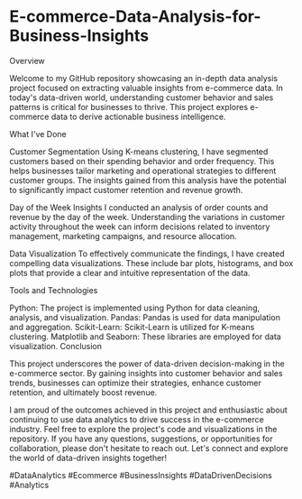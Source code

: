 # E-commerce-Data-Analysis-for-Business-Insights

Overview

Welcome to my GitHub repository showcasing an in-depth data analysis project focused on extracting valuable insights from e-commerce data. In today's data-driven world, understanding customer behavior and sales patterns is critical for businesses to thrive. This project explores e-commerce data to derive actionable business intelligence.

What I've Done

Customer Segmentation
Using K-means clustering, I have segmented customers based on their spending behavior and order frequency. This helps businesses tailor marketing and operational strategies to different customer groups. The insights gained from this analysis have the potential to significantly impact customer retention and revenue growth.

Day of the Week Insights
I conducted an analysis of order counts and revenue by the day of the week. Understanding the variations in customer activity throughout the week can inform decisions related to inventory management, marketing campaigns, and resource allocation.

Data Visualization
To effectively communicate the findings, I have created compelling data visualizations. These include bar plots, histograms, and box plots that provide a clear and intuitive representation of the data.

Tools and Technologies

Python: The project is implemented using Python for data cleaning, analysis, and visualization.
Pandas: Pandas is used for data manipulation and aggregation.
Scikit-Learn: Scikit-Learn is utilized for K-means clustering.
Matplotlib and Seaborn: These libraries are employed for data visualization.
Conclusion

This project underscores the power of data-driven decision-making in the e-commerce sector. By gaining insights into customer behavior and sales trends, businesses can optimize their strategies, enhance customer retention, and ultimately boost revenue.

I am proud of the outcomes achieved in this project and enthusiastic about continuing to use data analytics to drive success in the e-commerce industry. Feel free to explore the project's code and visualizations in the repository. If you have any questions, suggestions, or opportunities for collaboration, please don't hesitate to reach out. Let's connect and explore the world of data-driven insights together!

#DataAnalytics #Ecommerce #BusinessInsights #DataDrivenDecisions #Analytics
